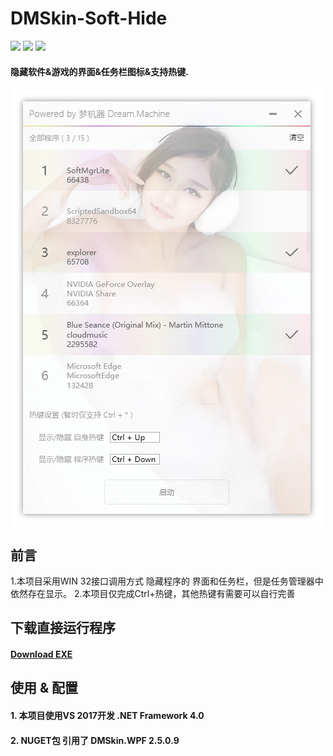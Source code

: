 # DMSkin-Soft-Hide

![](https://img.shields.io/badge/.NET-%3E%3D3.5-brightgreen.svg)
![](https://img.shields.io/badge/version-0.0.0.1-blue.svg)
![](https://img.shields.io/badge/license-MIT-green.svg)

#### 隐藏软件&amp;游戏的界面&amp;任务栏图标&amp;支持热键.

<img src="https://raw.githubusercontent.com/944095635/DMSkin-Soft-Hide/master/Screenshot/demo.png" align="center">

## 前言 
1.本项目采用WIN 32接口调用方式 隐藏程序的 界面和任务栏，但是任务管理器中 依然存在显示。
2.本项目仅完成Ctrl+热键，其他热键有需要可以自行完善

## 下载直接运行程序
#### [Download EXE](https://github.com/944095635/DMSkin-Soft-Hide/releases/download/0.0.0.1/Release.zip)

## 使用 & 配置
#### 1. 本项目使用VS 2017开发 .NET Framework 4.0
#### 2. NUGET包 引用了 DMSkin.WPF 2.5.0.9

